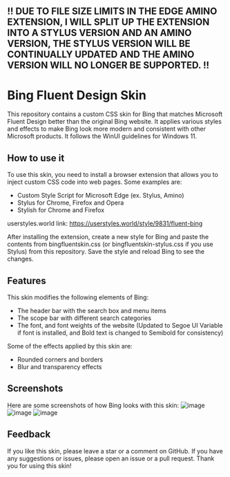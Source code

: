 ## !! DUE TO FILE SIZE LIMITS IN THE EDGE AMINO EXTENSION, I WILL SPLIT UP THE EXTENSION INTO A STYLUS VERSION AND AN AMINO VERSION, THE STYLUS VERSION WILL BE CONTINUALLY UPDATED AND THE AMINO VERSION WILL NO LONGER BE SUPPORTED. !!

# Bing Fluent Design Skin

This repository contains a custom CSS skin for Bing that matches Microsoft Fluent Design better than the original Bing website. It applies various styles and effects to make Bing look more modern and consistent with other Microsoft products. It follows the WinUI guidelines for Windows 11.

## How to use it

To use this skin, you need to install a browser extension that allows you to inject custom CSS code into web pages. Some examples are:

- Custom Style Script for Microsoft Edge (ex. Stylus, Amino)
- Stylus for Chrome, Firefox and Opera
- Stylish for Chrome and Firefox

userstyles.world link: https://userstyles.world/style/9831/fluent-bing

After installing the extension, create a new style for Bing and paste the contents from bingfluentskin.css (or bingfluentskin-stylus.css if you use Stylus) from this repository. Save the style and reload Bing to see the changes.

## Features

This skin modifies the following elements of Bing:

- The header bar with the search box and menu items
- The scope bar with different search categories
- The font, and font weights of the website (Updated to Segoe UI Variable if font is installed, and Bold text is changed to Semibold for consistency)

Some of the effects applied by this skin are:

- Rounded corners and borders
- Blur and transparency effects

## Screenshots

Here are some screenshots of how Bing looks with this skin:
![image](https://github.com/tobyisawesome/bing-fluent-skin/assets/71511385/defbffcb-9853-4243-ba5c-802e17770aa4)
![image](https://github.com/tobyisawesome/bing-fluent-skin/assets/71511385/eae62ad3-f387-452e-a817-f34bb20a1384)
![image](https://github.com/tobyisawesome/bing-fluent-skin/assets/71511385/bfb0e1c0-ac07-411f-9236-7b3204d39bd1)

## Feedback

If you like this skin, please leave a star or a comment on GitHub. If you have any suggestions or issues, please open an issue or a pull request. Thank you for using this skin!
